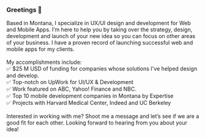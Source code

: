 ### Greetings 👋

Based in Montana, I specialize in UX/UI design and development for Web and Mobile Apps. I’m here to help you by taking over the strategy, design, development and launch of your new idea so you can focus on other areas of your business. I have a proven record of launching successful web and mobile apps for my clients.<br/>
<br/>
My accomplishments include:<br/>
✅ $25 M USD of funding for companies whose solutions I've helped design and develop.<br/>
✅ Top-notch on UpWork for UI/UX & Development<br/>
✅ Work featured on ABC, Yahoo! Finance and NBC.<br/>
✅ Top 10 mobile development companies in Montana by Expertise<br/>
✅ Projects with Harvard Medical Center, Indeed and UC Berkeley<br/>
<br/>
Interested in working with me? Shoot me a message and let’s see if we are a good fit for each other. Looking forward to hearing from you about your idea!

